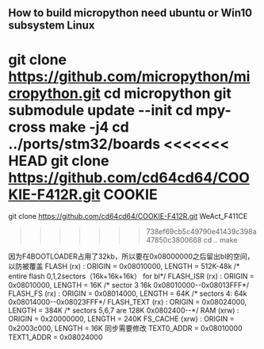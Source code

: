 ## How to build micropython need ubuntu or Win10 subsystem Linux

git clone https://github.com/micropython/micropython.git
cd micropython
git submodule update --init
cd mpy-cross
make -j4
cd ../ports/stm32/boards
<<<<<<< HEAD
git clone https://github.com/cd64cd64/COOKIE-F412R.git COOKIE
=======
git clone https://github.com/cd64cd64/COOKIE-F412R.git WeAct_F411CE
>>>>>>> 738ef69cb5c49790e41439c398a47850c3800668
cd ..
make

因为F4BOOTLOADER占用了32kb，所以要在0x08000000之后留出bl的空间，以防被覆盖
    FLASH (rx)      : ORIGIN = 0x08010000, LENGTH = 512K-48k /* entire flash 0,1,2sectors（16k+16k+16k） for bl*/
    FLASH_ISR (rx)  : ORIGIN = 0x08010000, LENGTH = 16K /* sector 3 16k 0x08010000--0x08013FFF*/
    FLASH_FS (rx)   : ORIGIN = 0x08014000, LENGTH = 64K /* sectors 4: 64k 0x08014000--0x08023FFF*/
    FLASH_TEXT (rx) : ORIGIN = 0x08024000, LENGTH = 384K /* sectors 5,6,7 are 128K 0x0802400--*/
    RAM (xrw)       : ORIGIN = 0x20000000, LENGTH = 240K
    FS_CACHE (xrw)  : ORIGIN = 0x2003c000, LENGTH = 16K
同步需要修改
TEXT0_ADDR = 0x08010000
TEXT1_ADDR = 0x08024000
